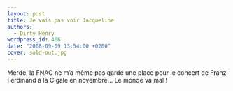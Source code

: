 ```yaml
---
layout: post
title: Je vais pas voir Jacqueline
authors:
  - Dirty Henry
wordpress_id: 466
date: "2008-09-09 13:54:00 +0200"
cover: sold-out.jpg
---
```


Merde, la FNAC ne m’a même pas gardé une place pour le concert de Franz
Ferdinand à la Cigale en novembre… Le monde va mal !
